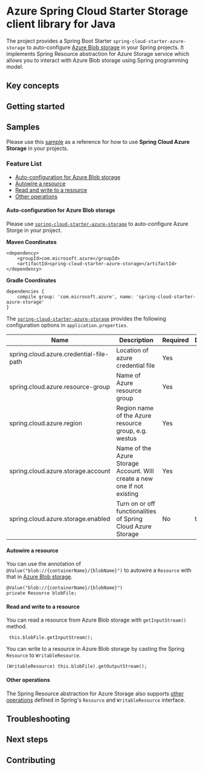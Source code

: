 # Azure Spring Cloud Starter Storage client library for Java

The project provides a Spring Boot Starter `spring-cloud-starter-azure-storage` to auto-configure [Azure Blob storage](https://docs.microsoft.com/en-us/azure/storage/blobs/storage-blobs-introduction) in your Spring projects. It implements Spring Resource abstraction for Azure Storage service which allows you to interact with Azure Blob storage using Spring programming model.

## Key concepts
## Getting started
## Samples 

Please use this [sample](../../spring-cloud-azure-samples/spring-cloud-azure-storage-sample/) as a reference for how to use **Spring Cloud Azure Storage** in your projects. 

### Feature List 

- [Auto-configuration for Azure Blob storage](#auto-configuration-for-azure-blob-storage)
- [Autowire a resource](#autowire-a-resource)
- [Read and write to a resource](#read-and-write-to-a-resource)
- [Other operations](#other-operations) 

#### Auto-configuration for Azure Blob storage

Please use [`spring-cloud-starter-azure-storage`](spring-cloud-azure-starters/spring-cloud-starter-azure-storage/) to auto-configure Azure Storge in your project. 

**Maven Coordinates** 
```
<dependency>
    <groupId>com.microsoft.azure</groupId>
    <artifactId>spring-cloud-starter-azure-storage</artifactId>
</dependency>
```
**Gradle Coordinates** 
```
dependencies {
    compile group: 'com.microsoft.azure', name: 'spring-cloud-starter-azure-storage'
}
```

The [`spring-cloud-starter-azure-storage`](spring-cloud-azure-starters/spring-cloud-starter-azure-storage/) provides the following configuration options in `application.properties`.

Name | Description | Required | Default 
---|---|---|---
 spring.cloud.azure.credential-file-path | Location of azure credential file | Yes |
 spring.cloud.azure.resource-group | Name of Azure resource group | Yes |
 spring.cloud.azure.region | Region name of the Azure resource group, e.g. westus | Yes | 
 spring.cloud.azure.storage.account | Name of the Azure Storage Account. Will create a new one if not existing | Yes |
 spring.cloud.azure.storage.enabled | Turn on or off functionalities of Spring Cloud Azure Storage | No | true

#### Autowire a resource 
You can use the annotation of `@Value("blob://{containerName}/{blobName}")` to autowire a `Resource` with that in [Azure Blob storage](https://azure.microsoft.com/en-us/services/storage/blobs/).

```
@Value("blob://{containerName}/{blobName}")
private Resource blobFile;
```

#### Read and write to a resource 
 You can read a resource from Azure Blob storage with `getInputStream()` method.

```
 this.blobFile.getInputStream();
```
You can write to a resource in Azure Blob storage by casting the Spring `Resource` to `WritableResource`. 

```
(WritableResource) this.blobFile).getOutputStream();
```

#### Other operations 
The Spring Resource abstraction for Azure Storage also supports [other operations](https://docs.spring.io/spring/docs/current/spring-framework-reference/core.html#resources) defined in Spring's `Resource` and `WritableResource` interface. 


## Troubleshooting
## Next steps
## Contributing
